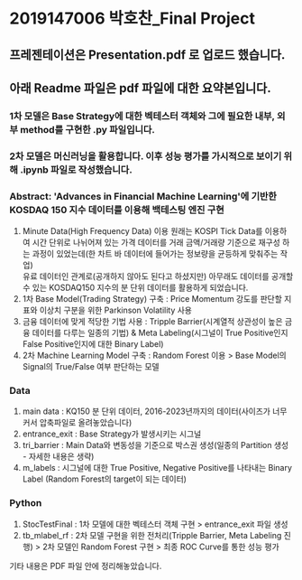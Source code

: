 # 2019147006 박호찬_Final Project
## **프레젠테이션은 Presentation.pdf 로 업로드 했습니다.**  
## 아래 Readme 파일은 pdf 파일에 대한 요약본입니다.

### 1차 모델은 Base Strategy에 대한 벡테스터 객체와 그에 필요한 내부, 외부 method를 구현한 .py 파일입니다.
### 2차 모델은 머신러닝을 활용합니다. 이후 성능 평가를 가시적으로 보이기 위해 .ipynb 파일로 작성했습니다.  

### Abstract: 'Advances in Financial Machine Learning'에 기반한 KOSDAQ 150 지수 데이터를 이용해 백테스팅 엔진 구현  

1. Minute Data(High Frequency Data) 이용
   원래는 KOSPI Tick Data를 이용하여 시간 단위로 나뉘어져 있는 가격 데이터를 거래 금액/거래량 기준으로 재구성 하는 과정이 있었는데(한 차트 바 데이터에 들어가는 정보량을 균등하게 맞춰주는 작업)  
   유료 데이터인 관계로(공개하지 않아도 된다고 하셨지만) 아무래도 데이터를 공개할 수 있는 KOSDAQ150 지수의 분 단위 데이터를 활용하게 되었습니다.
2. 1차 Base Model(Trading Strategy) 구축 : Price Momentum 강도를 판단할 지표와 이상치 구분을 위한 Parkinson Volatility 사용
3. 금융 데이터에 맞게 적당한 기법 사용 : Tripple Barrier(시계열적 상관성이 높은 금융 데이터를 다루는 일종의 기법) & Meta Labeling(시그널이 True Positive인지 False Positive인지에 대한 Binary Label)
4. 2차 Machine Learning Model 구축 : Random Forest 이용 > Base Model의 Signal의 True/False 여부 판단하는 모델

### Data
1. main data : KQ150 분 단위 데이터, 2016-2023년까지의 데이터(사이즈가 너무 커서 압축파일로 올려놓았습니다)  
2. entrance_exit : Base Strategy가 발생시키는 시그널  
3. tri_barrier : Main Data와 변동성을 기준으로 박스권 생성(일종의 Partition 생성 - 자세한 내용은 생략) 
4. m_labels : 시그널에 대한 True Positive, Negative Positive를 나타내는 Binary Label (Random Forest의 target이 되는 데이터)  


### Python
1. StocTestFinal : 1차 모델에 대한 벡테스터 객체 구현 > entrance_exit 파일 생성
2. tb_mlabel_rf : 2차 모델 구현을 위한 전처리(Tripple Barrier, Meta Labeling 진행) > 2차 모델인 Random Forest 구현 > 최종 ROC Curve를 통한 성능 평가

기타 내용은 PDF 파일 안에 정리해놓았습니다.



